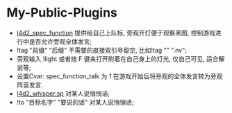 # My-Public-Plugins
* [l4d2_spec_function](https://github.com/cy115/My-Public-Plugins/blob/main/l4d2_spec_function.sp) 提供给自己上队标, 旁观开灯便于观察黑图, 控制游戏进行中是否允许旁观全体发言;
 * !tag "前缀" "后缀" 不需要的直接双引号留空, 比如!tag "" ".nv";
 * 旁观输入 !light 或者按 F 键来打开附着在自己身上的灯光, 仅自己可见, 适合解说等;
 * 设置Cvar: spec_function_talk 为 1 在游戏开始后将旁观的全体发言转为旁观阵营发言.
* [l4d2_whisper.sp](https://github.com/cy115/My-Public-Plugins/blob/main/l4d2_whisper.sp) 对某人说悄悄话;
 * !to "目标名字" "要说的话" 对某人说悄悄话;
